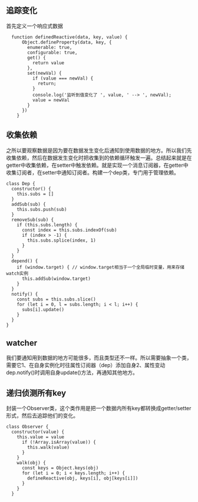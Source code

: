 ## 追踪变化
首先定义一个响应式数据

``` 
  function definedReactive(data, key, value) {
      Object.defineProperty(data, key, {
        enumerable: true,
        configurable: true,
        get() {
          return value
        },
        set(newVal) {
          if (value === newVal) {
            return;
          }
          console.log('监听到值变化了 ', value, ' --> ', newVal);
          value = newVal
        }
      })
    }
```

## 收集依赖

之所以要观察数据是因为要在数据发生变化后通知到使用数据的地方。所以我们先收集依赖，然后在数据发生变化时把收集到的依赖循环触发一遍。总结起来就是在getter中收集依赖，在setter中触发依赖。就是实现一个消息订阅器，在getter中收集订阅者，在setter中通知订阅者。构建一个dep类，专门用于管理依赖。

``` 
class Dep {
  constructor() {
    this.subs = []
  }
  addSub(sub) {
    this.subs.push(sub)
  }
  removeSub(sub) {
    if (this.subs.length) {
      const index = this.subs.indexOf(sub)
      if (index > -1) {
        this.subs.splice(index, 1)
      }
    }
  }
  depend() {
    if (window.target) { // window.target相当于一个全局临时变量，用来存储watch实例
      this.addSub(window.target)
    }
  }
  notify() {
    const subs = this.subs.slice()
    for (let i = 0, l = subs.length; i < l; i++) {
      subs[i].update()
    }
  }
}

```

## watcher

我们要通知用到数据的地方可能很多，而且类型还不一样。所以需要抽象一个类，需要它1、在自身实例化时往属性订阅器（dep）添加自身2、属性变动dep.notify()时调用自身update()方法，再通知其他地方。

## 递归侦测所有key

封装一个Observer类，这个类作用是把一个数据内所有key都转换成getter/setter形式，然后去追踪他们的变化。

``` 
class Observer {
  constructor(value) {
    this.value = value
      if (!Array.isArray(value)) {
        this.walk(value)
      }
    }
    walk(obj) {
      const keys = Object.keys(obj)
      for (let i = 0; i < keys.length; i++) {
        defineReactive(obj, keys[i], obj[keys[i]])
      }
    }
  }
```
